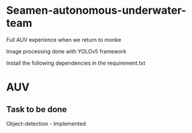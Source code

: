 # Seamen-autonomous-underwater-team
Full AUV experience when we return to monke

Image processing done with YOLOv5 framework

Install the following dependencies in the requirement.txt

# AUV
## Task to be done
Object-detection - Implemented


